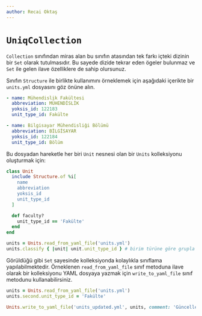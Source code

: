 ```yaml
---
author: Recai Oktaş
---
```


`UniqCollection`
================

`Collection` sınıfından miras alan bu sınıfın atasından tek farkı içteki dizinin
bir `Set` olarak tutulmasıdır.  Bu sayede dizide tekrar eden ögeler bulunmaz ve
`Set` ile gelen ilave özelliklere de sahip olursunuz.

Sınıfın `Structure` ile birlikte kullanımını örneklemek için aşağıdaki içerikte
bir `units.yml` dosyasını göz önüne alın.

```yaml
- name: Mühendislik Fakültesi
  abbreviation: MÜHENDİSLİK
  yoksis_id: 122183
  unit_type_id: Fakülte

- name: Bilgisayar Mühendisliği Bölümü
  abbreviation: BİLGİSAYAR
  yoksis_id: 122184
  unit_type_id: Bölüm
```

Bu dosyadan hareketle her biri `Unit` nesnesi olan bir `Units` kolleksiyonu
oluşturmak için:

```ruby
class Unit
  include Structure.of %i[
    name
    abbreviation
    yoksis_id
    unit_type_id
  ]

  def faculty?
    unit_type_id == 'Fakülte'
  end
end

units = Units.read_from_yaml_file('units.yml')
units.classify { |unit| unit.unit_type_id } # birim türüne göre grupla
```

Görüldüğü gibi `Set` sayesinde kolleksiyonda kolaylıkla sınıflama
yapılabilmektedir.  Örneklenen `read_from_yaml_file` sınıf metoduna ilave olarak
bir kolleksiyonu YAML dosyaya yazmak için `write_to_yaml_file` sınıf metodunu
kullanabilirsiniz.

```ruby
units = Units.read_from_yaml_file('units.yml')
units.second.unit_type_id = 'Fakülte'

Units.write_to_yaml_file('units_updated.yml', units, comment: 'Güncellenen dosya')
```

